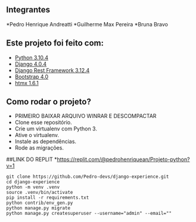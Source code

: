 ## Integrantes
*Pedro Henrique Andreatti
*Guilherme Max Pereira
*Bruna Bravo

## Este projeto foi feito com:

* [Python 3.10.4](https://www.python.org/)
* [Django 4.0.4](https://www.djangoproject.com/)
* [Django Rest Framework 3.12.4](https://www.django-rest-framework.org/)
* [Bootstrap 4.0](https://getbootstrap.com/)
* [htmx 1.6.1](https://htmx.org/)

## Como rodar o projeto?
* PRIMEIRO BAIXAR ARQUIVO WINRAR E DESCOMPACTAR
* Clone esse repositório.
* Crie um virtualenv com Python 3.
* Ative o virtualenv.
* Instale as dependências.
* Rode as migrações.

##LINK DO REPLIT 
*https://replit.com/@pedrohenriquean/Projeto-python?v=1

```
git clone https://github.com/Pedro-devs/django-experience.git
cd django-experience
python -m venv .venv
source .venv/bin/activate
pip install -r requirements.txt
python contrib/env_gen.py
python manage.py migrate
python manage.py createsuperuser --username="admin" --email=""
```
